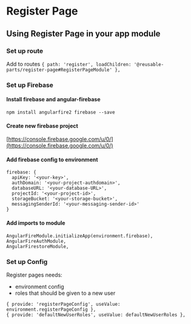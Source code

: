 # Register Page

## Using Register Page in your app module

### Set up route

Add to routes
`{ path: 'register', loadChildren: '@reusable-parts/register-page#RegisterPageModule' },`

### Set up Firebase

#### Install firebase and angular-firebase

`npm install angularfire2 firebase --save`

#### Create new firebase project

[https://console.firebase.google.com/u/0/](https://console.firebase.google.com/u/0/)

#### Add firebase config to environment

```
firebase: {
  apiKey: '<your-key>',
  authDomain: '<your-project-authdomain>',
  databaseURL: '<your-database-URL>',
  projectId: '<your-project-id>',
  storageBucket: '<your-storage-bucket>',
  messagingSenderId: '<your-messaging-sender-id>'
}
```

#### Add imports to module

```
AngularFireModule.initializeApp(environment.firebase),
AngularFireAuthModule,
AngularFirestoreModule,
```

### Set up Config

Register pages needs:

* environment config
* roles that should be given to a new user

```
{ provide: 'registerPageConfig', useValue: environment.registerPageConfig },
{ provide: 'defaultNewUserRoles', useValue: defaultNewUserRoles },
```
